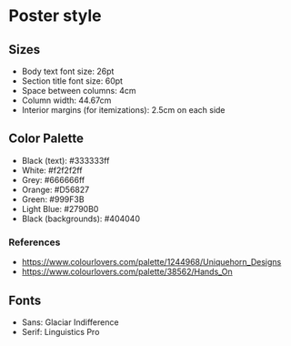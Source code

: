 # Poster style

## Sizes

- Body text font size: 26pt
- Section title font size: 60pt
- Space between columns: 4cm
- Column width: 44.67cm
- Interior margins (for itemizations): 2.5cm on each side

## Color Palette

- Black (text): #333333ff
- White: #f2f2f2ff
- Grey: #666666ff
- Orange: #D56827
- Green: #999F3B
- Light Blue: #2790B0
- Black (backgrounds): #404040

### References
- https://www.colourlovers.com/palette/1244968/Uniquehorn_Designs
- https://www.colourlovers.com/palette/38562/Hands_On

## Fonts

- Sans: Glaciar Indifference
- Serif: Linguistics Pro
